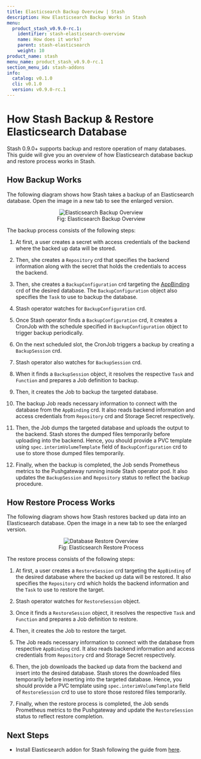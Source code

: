 ```yaml
---
title: Elasticsearch Backup Overview | Stash
description: How Elasticsearch Backup Works in Stash
menu:
  product_stash_v0.9.0-rc.1:
    identifier: stash-elasticsearch-overview
    name: How does it works?
    parent: stash-elasticsearch
    weight: 10
product_name: stash
menu_name: product_stash_v0.9.0-rc.1
section_menu_id: stash-addons
info:
  catalog: v0.1.0
  cli: v0.1.0
  version: v0.9.0-rc.1
---
```


# How Stash Backup & Restore Elasticsearch Database

Stash 0.9.0+ supports backup and restore operation of many databases. This guide will give you an overview of how Elasticsearch database backup and restore process works in Stash.

## How Backup Works

The following diagram shows how Stash takes a backup of an Elasticsearch database. Open the image in a new tab to see the enlarged version.

<figure align="center">
 <img alt="Elasticsearch Backup Overview" src="/products/stash/v0.9.0-rc.1/images/addons/elasticsearch/backup_overview.svg">
  <figcaption align="center">Fig: Elasticsearch Backup Overview</figcaption>
</figure>

The backup process consists of the following steps:

1. At first, a user creates a secret with access credentials of the backend where the backed up data will be stored.

2. Then, she creates a `Repository` crd that specifies the backend information along with the secret that holds the credentials to access the backend.

3. Then, she creates a `BackupConfiguration` crd targeting the [AppBinding](/products/stash/v0.9.0-rc.1/concepts/crds/appbinding) crd of the desired database. The `BackupConfiguration` object also specifies the `Task` to use to backup the database.

4. Stash operator watches for `BackupConfiguration` crd.

5. Once Stash operator finds a `BackupConfiguration` crd, it creates a CronJob with the schedule specified in `BackupConfiguration` object to trigger backup periodically.

6. On the next scheduled slot, the CronJob triggers a backup by creating a `BackupSession` crd.

7. Stash operator also watches for `BackupSession` crd.

8. When it finds a `BackupSession` object, it resolves the respective `Task` and `Function` and prepares a Job definition to backup.

9. Then, it creates the Job to backup the targeted database.

10. The backup Job reads necessary information to connect with the database from the `AppBinding` crd. It also reads backend information and access credentials from `Repository` crd and Storage Secret respectively.

11. Then, the Job dumps the targeted database and uploads the output to the backend. Stash stores the dumped files temporarily before uploading into the backend. Hence, you should provide a PVC template using `spec.interimVolumeTemplate` field of `BackupConfiguration` crd to use to store those dumped files temporarily.

12. Finally, when the backup is completed, the Job sends Prometheus metrics to the Pushgateway running inside Stash operator pod. It also updates the `BackupSession` and `Repository` status to reflect the backup procedure.

## How Restore Process Works

The following diagram shows how Stash restores backed up data into an Elasticsearch database. Open the image in a new tab to see the enlarged version.

<figure align="center">
 <img alt="Database Restore Overview" src="/products/stash/v0.9.0-rc.1/images/addons/elasticsearch/restore_overview.svg">
  <figcaption align="center">Fig: Elasticsearch Restore Process</figcaption>
</figure>

The restore process consists of the following steps:

1. At first, a user creates a `RestoreSession` crd targeting the `AppBinding` of the desired database where the backed up data will be restored. It also specifies the `Repository` crd which holds the backend information and the `Task` to use to restore the target.

2. Stash operator watches for `RestoreSession` object.

3. Once it finds a `RestoreSession` object, it resolves the respective `Task` and `Function` and prepares a Job definition to restore.

4. Then, it creates the Job to restore the target.

5. The Job reads necessary information to connect with the database from respective `AppBinding` crd. It also reads backend information and access credentials from `Repository` crd and Storage Secret respectively.

6. Then, the job downloads the backed up data from the backend and insert into the desired database. Stash stores the downloaded files temporarily before inserting into the targeted database. Hence, you should provide a PVC template using `spec.interimVolumeTemplate` field of `RestoreSession` crd to use to store those restored files temporarily.

7. Finally, when the restore process is completed, the Job sends Prometheus metrics to the Pushgateway and update the `RestoreSession` status to reflect restore completion.

## Next Steps

- Install Elasticsearch addon for Stash following the guide from [here](/products/stash/v0.9.0-rc.1/addons/elasticsearch/setup/install).
